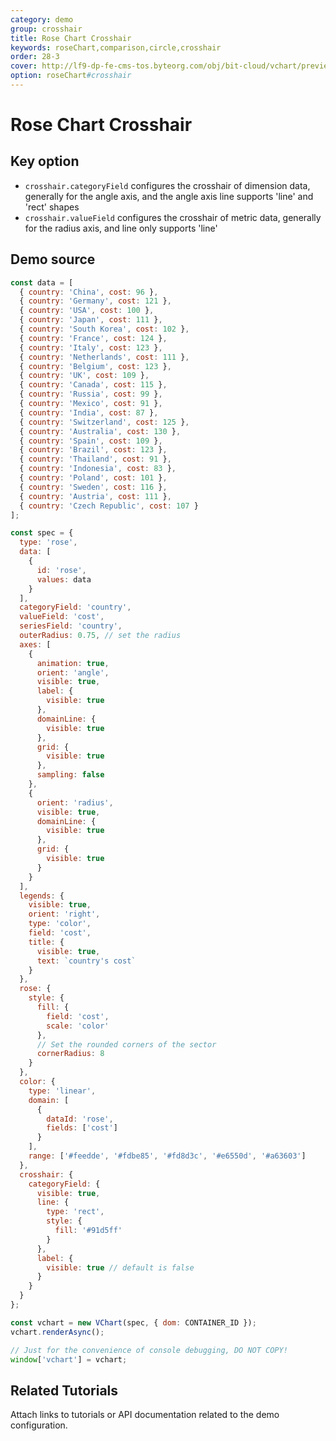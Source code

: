 ```yaml
---
category: demo
group: crosshair
title: Rose Chart Crosshair
keywords: roseChart,comparison,circle,crosshair
order: 28-3
cover: http://lf9-dp-fe-cms-tos.byteorg.com/obj/bit-cloud/vchart/preview/crosshair/polar-rect.png
option: roseChart#crosshair
---
```


# Rose Chart Crosshair

## Key option

- `crosshair.categoryField` configures the crosshair of dimension data, generally for the angle axis, and the angle axis line supports 'line' and 'rect' shapes
- `crosshair.valueField` configures the crosshair of metric data, generally for the radius axis, and line only supports 'line'

## Demo source

```javascript livedemo
const data = [
  { country: 'China', cost: 96 },
  { country: 'Germany', cost: 121 },
  { country: 'USA', cost: 100 },
  { country: 'Japan', cost: 111 },
  { country: 'South Korea', cost: 102 },
  { country: 'France', cost: 124 },
  { country: 'Italy', cost: 123 },
  { country: 'Netherlands', cost: 111 },
  { country: 'Belgium', cost: 123 },
  { country: 'UK', cost: 109 },
  { country: 'Canada', cost: 115 },
  { country: 'Russia', cost: 99 },
  { country: 'Mexico', cost: 91 },
  { country: 'India', cost: 87 },
  { country: 'Switzerland', cost: 125 },
  { country: 'Australia', cost: 130 },
  { country: 'Spain', cost: 109 },
  { country: 'Brazil', cost: 123 },
  { country: 'Thailand', cost: 91 },
  { country: 'Indonesia', cost: 83 },
  { country: 'Poland', cost: 101 },
  { country: 'Sweden', cost: 116 },
  { country: 'Austria', cost: 111 },
  { country: 'Czech Republic', cost: 107 }
];

const spec = {
  type: 'rose',
  data: [
    {
      id: 'rose',
      values: data
    }
  ],
  categoryField: 'country',
  valueField: 'cost',
  seriesField: 'country',
  outerRadius: 0.75, // set the radius
  axes: [
    {
      animation: true,
      orient: 'angle',
      visible: true,
      label: {
        visible: true
      },
      domainLine: {
        visible: true
      },
      grid: {
        visible: true
      },
      sampling: false
    },
    {
      orient: 'radius',
      visible: true,
      domainLine: {
        visible: true
      },
      grid: {
        visible: true
      }
    }
  ],
  legends: {
    visible: true,
    orient: 'right',
    type: 'color',
    field: 'cost',
    title: {
      visible: true,
      text: `country's cost`
    }
  },
  rose: {
    style: {
      fill: {
        field: 'cost',
        scale: 'color'
      },
      // Set the rounded corners of the sector
      cornerRadius: 8
    }
  },
  color: {
    type: 'linear',
    domain: [
      {
        dataId: 'rose',
        fields: ['cost']
      }
    ],
    range: ['#feedde', '#fdbe85', '#fd8d3c', '#e6550d', '#a63603']
  },
  crosshair: {
    categoryField: {
      visible: true,
      line: {
        type: 'rect',
        style: {
          fill: '#91d5ff'
        }
      },
      label: {
        visible: true // default is false
      }
    }
  }
};

const vchart = new VChart(spec, { dom: CONTAINER_ID });
vchart.renderAsync();

// Just for the convenience of console debugging, DO NOT COPY!
window['vchart'] = vchart;
```

## Related Tutorials

Attach links to tutorials or API documentation related to the demo configuration.
